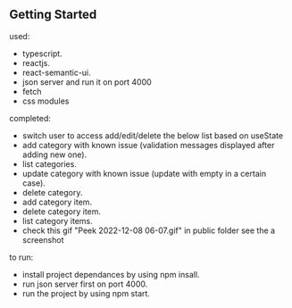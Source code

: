 ## Getting Started


used:

- typescript.
- reactjs.
- react-semantic-ui.
- json server and run it on port 4000
- fetch
- css modules

completed:

- switch user to access add/edit/delete the below list based on useState
- add category with known issue (validation messages displayed after adding new one).
- list categories.
- update category with known issue (update with empty in a certain case).
- delete category.
- add category item.
- delete category item.
- list category items.
- check this gif "Peek 2022-12-08 06-07.gif" in public folder see the a screenshot 

to run:

- install project dependances by using npm insall.
- run json server first on port 4000.
- run the project by using npm start.



